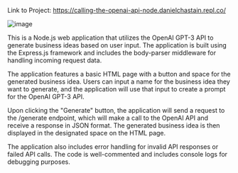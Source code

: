 Link to Project: https://calling-the-openai-api-node.danielchastain.repl.co/

![image](https://user-images.githubusercontent.com/53002994/221684356-6c55dda5-ed72-41c5-bccf-5d4647a46971.png)


This is a Node.js web application that utilizes the OpenAI GPT-3 API to generate business ideas based on user input. The application is built using the Express.js framework and includes the body-parser middleware for handling incoming request data.

The application features a basic HTML page with a button and space for the generated business idea. Users can input a name for the business idea they want to generate, and the application will use that input to create a prompt for the OpenAI GPT-3 API.

Upon clicking the "Generate" button, the application will send a request to the /generate endpoint, which will make a call to the OpenAI API and receive a response in JSON format. The generated business idea is then displayed in the designated space on the HTML page.

The application also includes error handling for invalid API responses or failed API calls. The code is well-commented and includes console logs for debugging purposes.
